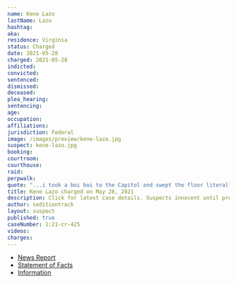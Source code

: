 ```yaml
---
name: Kene Lazo
lastName: Lazo
hashtag:
aka:
residence: Virginia
status: Charged
date: 2021-05-28
charged: 2021-05-28
indicted:
convicted: 
sentenced:
dismissed: 
deceased:
plea_hearing:
sentencing:
age:
occupation:
affiliations:
jurisdiction: Federal
image: /images/preview/kene-lazo.jpg
suspect: kene-lazo.jpg
booking:
courtroom:
courthouse:
raid:
perpwalk:
quote: "...i took a boi boi to the Capitol and swept the floor literally..."
title: Kene Lazo charged on May 28, 2021
description: Click for latest case details. Suspects innocent until proven guilty.
author: seditiontrack
layout: suspect
published: true
caseNumber: 1:21-cr-425
videos:
charges:
---
```

- [News Report](https://news.abs-cbn.com/news/05/29/21/walis-tambo-man-arrested-virginia-capitol-riot)
- [Statement of Facts](https://www.justice.gov/usao-dc/case-multi-defendant/file/1399516/download)
- [Information](https://www.justice.gov/usao-dc/case-multi-defendant/file/1410491/download)

